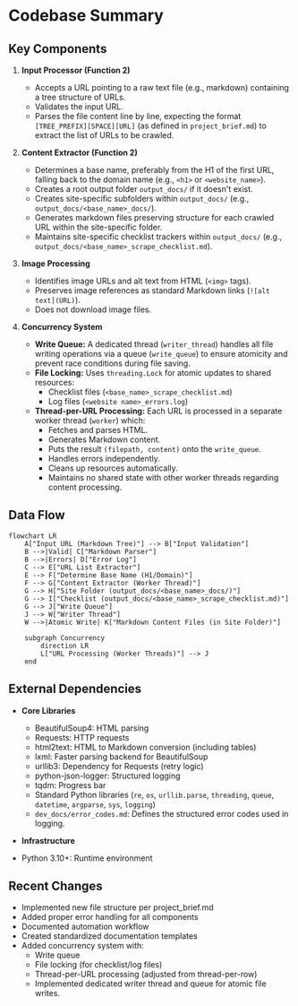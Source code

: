 # Codebase Summary

## Key Components

1. **Input Processor (Function 2)**

   - Accepts a URL pointing to a raw text file (e.g., markdown) containing a tree structure of URLs.
   - Validates the input URL.
   - Parses the file content line by line, expecting the format `[TREE_PREFIX][SPACE][URL]` (as defined in `project_brief.md`) to extract the list of URLs to be crawled.

2. **Content Extractor (Function 2)**

   - Determines a base name, preferably from the H1 of the first URL, falling back to the domain name (e.g., `<h1>` or `<website_name>`).
   - Creates a root output folder `output_docs/` if it doesn't exist.
   - Creates site-specific subfolders within `output_docs/` (e.g., `output_docs/<base_name>_docs/`).
   - Generates markdown files preserving structure for each crawled URL within the site-specific folder.
   - Maintains site-specific checklist trackers within `output_docs/` (e.g., `output_docs/<base_name>_scrape_checklist.md`).

3. **Image Processing**

   - Identifies image URLs and alt text from HTML (`<img>` tags).
   - Preserves image references as standard Markdown links (`![alt text](URL)`).
   - Does not download image files.

4. **Concurrency System**
   - **Write Queue:** A dedicated thread (`writer_thread`) handles all file writing operations via a queue (`write_queue`) to ensure atomicity and prevent race conditions during file saving.
   - **File Locking:** Uses `threading.Lock` for atomic updates to shared resources:
     - Checklist files (`<base_name>_scrape_checklist.md`)
     - Log files (`<website name>_errors.log`)
   - **Thread-per-URL Processing:** Each URL is processed in a separate worker thread (`worker`) which:
     - Fetches and parses HTML.
     - Generates Markdown content.
     - Puts the result `(filepath, content)` onto the `write_queue`.
     - Handles errors independently.
     - Cleans up resources automatically.
     - Maintains no shared state with other worker threads regarding content processing.

## Data Flow

```mermaid
flowchart LR
    A["Input URL (Markdown Tree)"] --> B["Input Validation"]
    B -->|Valid| C["Markdown Parser"]
    B -->|Errors| D["Error Log"]
    C --> E["URL List Extractor"]
    E --> F["Determine Base Name (H1/Domain)"]
    F --> G["Content Extractor (Worker Thread)"]
    G --> H["Site Folder (output_docs/<base_name>_docs/)"]
    G --> I["Checklist (output_docs/<base_name>_scrape_checklist.md)"]
    G --> J["Write Queue"]
    J --> W["Writer Thread"]
    W -->|Atomic Write| K["Markdown Content Files (in Site Folder)"]

    subgraph Concurrency
        direction LR
        L["URL Processing (Worker Threads)"] --> J
    end
```

## External Dependencies

- **Core Libraries**

  - BeautifulSoup4: HTML parsing
  - Requests: HTTP requests
  - html2text: HTML to Markdown conversion (including tables)
  - lxml: Faster parsing backend for BeautifulSoup
  - urllib3: Dependency for Requests (retry logic)
  - python-json-logger: Structured logging
  - tqdm: Progress bar
  - Standard Python libraries (`re`, `os`, `urllib.parse`, `threading`, `queue`, `datetime`, `argparse`, `sys`, `logging`)
  - `dev_docs/error_codes.md`: Defines the structured error codes used in logging.

- **Infrastructure**
- Python 3.10+: Runtime environment

## Recent Changes

- Implemented new file structure per project_brief.md
- Added proper error handling for all components
- Documented automation workflow
- Created standardized documentation templates
- Added concurrency system with:
  - Write queue
  - File locking (for checklist/log files)
  - Thread-per-URL processing (adjusted from thread-per-row)
  - Implemented dedicated writer thread and queue for atomic file writes.

